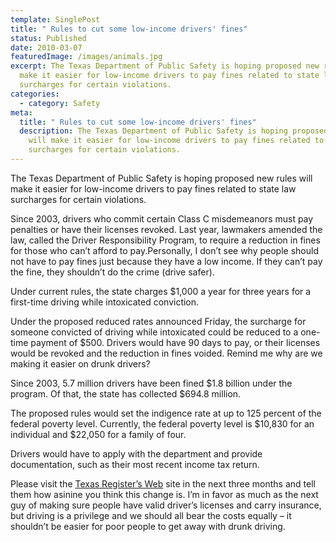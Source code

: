 ```yaml
---
template: SinglePost
title: " Rules to cut some low-income drivers' fines"
status: Published
date: 2010-03-07
featuredImage: /images/animals.jpg
excerpt: The Texas Department of Public Safety is hoping proposed new rules will
  make it easier for low-income drivers to pay fines related to state law
  surcharges for certain violations.
categories:
  - category: Safety
meta:
  title: " Rules to cut some low-income drivers' fines"
  description: The Texas Department of Public Safety is hoping proposed new rules
    will make it easier for low-income drivers to pay fines related to state law
    surcharges for certain violations.
---
```

<!--StartFragment-->

The Texas Department of Public Safety is hoping proposed new rules will make it easier for low-income drivers to pay fines related to state law surcharges for certain violations.

Since 2003, drivers who commit certain Class C misdemeanors must pay penalties or have their licenses revoked. Last year, lawmakers amended the law, called the Driver Responsibility Program, to require a reduction in fines for those who can’t afford to pay.Personally, I don’t see why people should not have to pay fines just because they have a low income. If they can’t pay the fine, they shouldn’t do the crime (drive safer).

Under current rules, the state charges $1,000 a year for three years for a first-time driving while intoxicated conviction.

Under the proposed reduced rates announced Friday, the surcharge for someone convicted of driving while intoxicated could be reduced to a one-time payment of $500. Drivers would have 90 days to pay, or their licenses would be revoked and the reduction in fines voided. Remind me why are we making it easier on drunk drivers?

Since 2003, 5.7 million drivers have been fined $1.8 billion under the program. Of that, the state has collected $694.8 million.

The proposed rules would set the indigence rate at up to 125 percent of the federal poverty level. Currently, the federal poverty level is $10,830 for an individual and $22,050 for a family of four.

Drivers would have to apply with the department and provide documentation, such as their most recent income tax return.

Please visit the [Texas Register’s Web](http://www.txsurchargeonline.com/) site in the next three months and tell them how asinine you think this change is. I’m in favor as much as the next guy of making sure people have valid driver’s licenses and carry insurance, but driving is a privilege and we should all bear the costs equally – it shouldn’t be easier for poor people to get away with drunk driving.

<!--EndFragment-->